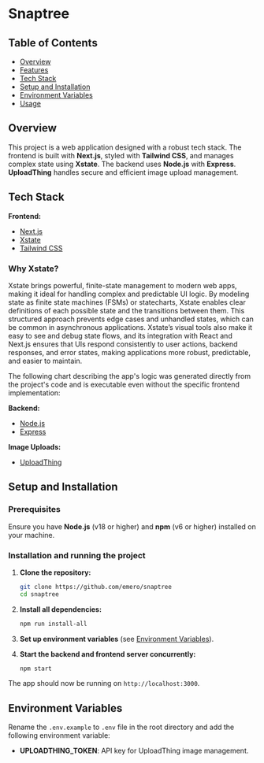 # Snaptree

## Table of Contents

- [Overview](#overview)
- [Features](#features)
- [Tech Stack](#tech-stack)
- [Setup and Installation](#setup-and-installation)
- [Environment Variables](#environment-variables)
- [Usage](#usage)

## Overview

This project is a web application designed with a robust tech stack. The frontend is built with **Next.js**, styled with **Tailwind CSS**, and manages complex state using **Xstate**. The backend uses **Node.js** with **Express**. **UploadThing** handles secure and efficient image upload management.

## Tech Stack

**Frontend:**

- [Next.js](https://nextjs.org/)
- [Xstate](https://xstate.js.org/docs/)
- [Tailwind CSS](https://tailwindcss.com/)

### Why Xstate?

Xstate brings powerful, finite-state management to modern web apps, making it ideal for handling complex and predictable UI logic. By modeling state as finite state machines (FSMs) or statecharts, Xstate enables clear definitions of each possible state and the transitions between them. This structured approach prevents edge cases and unhandled states, which can be common in asynchronous applications. Xstate’s visual tools also make it easy to see and debug state flows, and its integration with React and Next.js ensures that UIs respond consistently to user actions, backend responses, and error states, making applications more robust, predictable, and easier to maintain.

The following chart describing the app's logic was generated directly from the project's code and is executable even without the specific frontend implementation:

**Backend:**

- [Node.js](https://nodejs.org/)
- [Express](https://expressjs.com/)

**Image Uploads:**

- [UploadThing](https://uploadthing.com/)

## Setup and Installation

### Prerequisites

Ensure you have **Node.js** (v18 or higher) and **npm** (v6 or higher) installed on your machine.

### Installation and running the project

1. **Clone the repository:**

   ```bash
   git clone https://github.com/emero/snaptree
   cd snaptree
   ```

2. **Install all dependencies:**

   ```bash
   npm run install-all
   ```

3. **Set up environment variables** (see [Environment Variables](#environment-variables)).

4. **Start the backend and frontend server concurrently:**
   ```bash
   npm start
   ```

The app should now be running on `http://localhost:3000`.

## Environment Variables

Rename the `.env.example` to `.env` file in the root directory and add the following environment variable:

- **UPLOADTHING_TOKEN**: API key for UploadThing image management.
